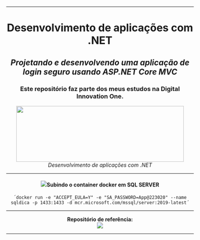 <hr/>
<div align="center">
    <h1>Desenvolvimento de aplicações com .NET</h1>
    <h2><i>Projetando e desenvolvendo uma aplicação de login seguro usando ASP.NET Core MVC</i></h2>
    <h3>Este repositório faz parte dos meus estudos na Digital Innovation One.</h3>
    <img src="https://hermes.digitalinnovation.one/site/images/logo-footer.png" width="450" height="150">
    <i>Desenvolvimento de aplicações com .NET</i>
    <hr/>
    <h4><img src="https://img.icons8.com/nolan/50/docker.png"/>Subindo o container docker em SQL SERVER</h4>
  
    ´docker run -e "ACCEPT_EULA=Y" -e "SA_PASSWORD=App@223020" --name sqldica -p 1433:1433 -d mcr.microsoft.com/mssql/server:2019-latest´
    
    
<hr/>
<div align="center">
    <b>Repositório de referência:</b><br>
    <a href="https://github.com/leandrobianch/curso-dio-arquitetura-back-e-front-end"><img src="https://img.icons8.com/ios-filled/50/000000/github.png"/></a>
    <hr/>
</div>   
